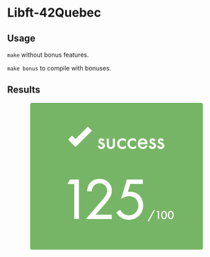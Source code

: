 # Libft-42Quebec

## Usage

``make`` without bonus features.

``make bonus`` to compile with bonuses.

## Results

<p align="center" width="100%">
	<img src="requirement/125success.png" alt="125success" />
</p>
